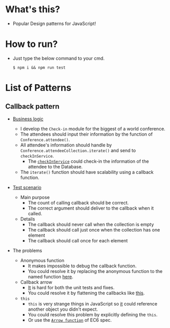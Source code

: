 # What's this?

- Popular Design patterns for JavaScript!

# How to run?

- Just type the below command to your cmd.

  ```
  $ npm i && npm run test
  ```

# List of Patterns

## Callback pattern

- [Business logic](./patterns/callback/index.js#L37)
  - I develop the `Check-in` module for the biggest of a world conference.
  - The attendees should input their information by the function of `Conference.attendee()`.
  - All attendee's information should handle by `Conference.attendeeCollection.iterate()` and send to `checkInService`.
    - The [`checkInService`](./patterns/callback/index.js#L51) could check-in the information of the attendee to the Database.
  - The `iterate()` function should have scalability using a callback function.

- [Test scenario](./patterns/callback/index.spec.js#L16)
  - Main purpose
    - The count of calling callback should be correct.
    - The correct argument should deliver to the callback when it called.
  - Details
    - The callback should never call when the collection is empty
    - The callback should call just once when the collection has one element
    - The callback should call once for each element

- The problems
  - Anonymous function
    - It makes impossible to debug the callback function.
    - You could resolve it by replacing the anonymous function to the named function [here](./patterns/callback/run.js#L12).
  - Callback arrow
    - [It](./patterns/callback/callback-arrow-problem.js) is hard for both the unit tests and fixes.
    - You could resolve it by flattening the callbacks like [this](./patterns/callback/callback-arrow-solution.js).
  - `this`
    - `this` is very strange things in JavaScript so [it](./patterns/callback/callback-this-problem.js) could reference another object you didn't expect.
    - You could resolve this problem by explicitly defining the `this`.
    - Or use the [`Arrow function`](https://developer.mozilla.org/en-US/docs/Web/JavaScript/Reference/Functions/Arrow_functions) of EC6 spec.